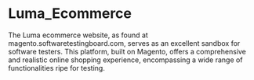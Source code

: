 # Luma_Ecommerce
The Luma ecommerce website, as found at magento.softwaretestingboard.com, serves as an excellent sandbox for software testers. This platform, built on Magento, offers a comprehensive and realistic online shopping experience, encompassing a wide range of functionalities ripe for testing.
